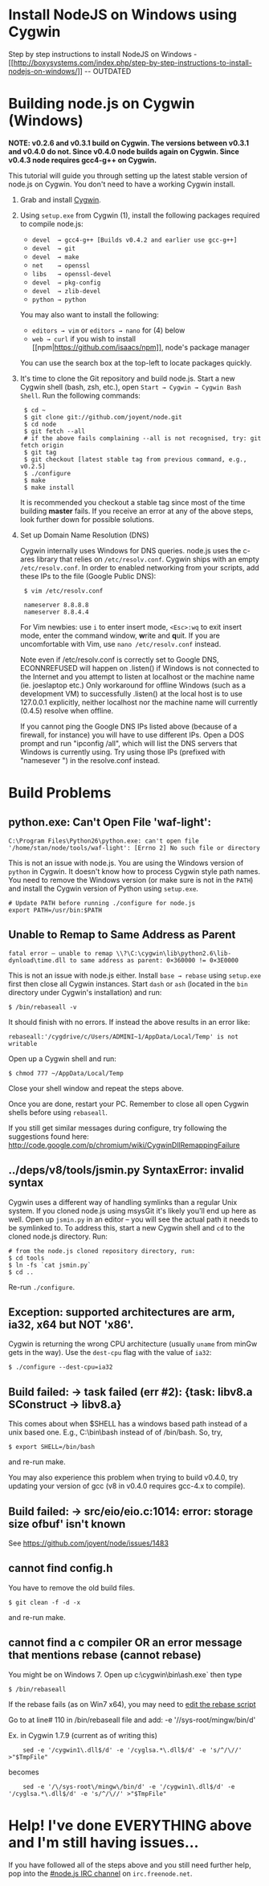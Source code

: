 Install NodeJS on Windows using Cygwin
====
Step by step instructions to install NodeJS on Windows - [[http://boxysystems.com/index.php/step-by-step-instructions-to-install-nodejs-on-windows/]] -- OUTDATED

Building node.js on Cygwin (Windows)
====

**NOTE: v0.2.6 and v0.3.1 build on Cygwin. The versions between v0.3.1 and v0.4.0 do not. Since v0.4.0 node builds again on Cygwin.  Since v0.4.3 node requires gcc4-g++ on Cygwin.**



This tutorial will guide you through setting up the latest stable version of node.js on Cygwin. You don't need to have a working Cygwin install.

1. Grab and install [Cygwin](http://www.cygwin.com/).
2. Using `setup.exe` from Cygwin (1), install the following packages required to compile node.js:

    * `devel  → gcc4-g++ [Builds v0.4.2 and earlier use gcc-g++]`
    * `devel  → git`
    * `devel  → make`
    * `net    → openssl`
    * `libs   → openssl-devel`
    * `devel  → pkg-config`
    * `devel  → zlib-devel`
    * `python → python`

    You may also want to install the following:

    * `editors → vim` or `editors → nano` for (4) below
    * `web → curl` if you wish to install [[npm|https://github.com/isaacs/npm]], node's package manager

    You can use the search box at the top-left to locate packages quickly.

2. It's time to clone the Git repository and build node.js. Start a new Cygwin shell (bash, zsh, etc.), open `Start → Cygwin → Cygwin Bash Shell`. Run the following commands:

        $ cd ~
        $ git clone git://github.com/joyent/node.git
        $ cd node
        $ git fetch --all
        # if the above fails complaining --all is not recognised, try: git fetch origin
        $ git tag
        $ git checkout [latest stable tag from previous command, e.g., v0.2.5]
        $ ./configure
        $ make
        $ make install

    It is recommended you checkout a stable tag since most of the time building **master** fails.
    If you receive an error at any of the above steps, look further down for possible solutions.

3. Set up Domain Name Resolution (DNS)

    Cygwin internally uses Windows for DNS queries. node.js uses the c-ares library that relies on `/etc/resolv.conf`. Cygwin ships with an empty `/etc/resolv.conf`. In order to enabled networking from your scripts, add these IPs to the file (Google Public DNS):

        $ vim /etc/resolv.conf

        nameserver 8.8.8.8
        nameserver 8.8.4.4

    For Vim newbies:  use `i` to enter insert mode, `<Esc>:wq` to exit insert mode, enter the command window, **w**rite and **q**uit. If you are uncomfortable with Vim, use `nano /etc/resolv.conf` instead.

    Note even if /etc/resolv.conf is correctly set to Google DNS, ECONNREFUSED will happen on .listen() if Windows is not connected to the Internet and you attempt to listen at localhost or the machine name (ie. joeslaptop etc.) Only workaround for offline Windows (such as a development VM) to successfully .listen() at the local host is to use 127.0.0.1 explicitly, neither localhost nor the machine name will currently (0.4.5) resolve when offline.

    If you cannot ping the Google DNS IPs listed above (because of a firewall, for instance) you will have to use different IPs.  Open a DOS prompt and run "ipconfig /all", which will list the DNS servers that Windows is currently using.  Try using those IPs (prefixed with "namesever ") in the resolve.conf instead.

Build Problems
====

python.exe: Can't Open File 'waf-light':
----

```
C:\Program Files\Python26\python.exe: can't open file '/home/stan/node/tools/waf-light': [Errno 2] No such file or directory
```

This is not an issue with node.js. You are using the Windows version of `python` in Cygwin. It doesn't know how to process Cygwin style path names. You need to remove the Windows version (or make sure is not in the `PATH`) and install the Cygwin version of Python using `setup.exe`.

```
# Update PATH before running ./configure for node.js
export PATH=/usr/bin:$PATH
```

Unable to Remap to Same Address as Parent
----

```
fatal error – unable to remap \\?\C:\cygwin\lib\python2.6\lib-dynload\time.dll to same address as parent: 0×360000 != 0×3E0000
```

This is not an issue with node.js either. Install `base → rebase` using `setup.exe` first then close all Cygwin instances. Start `dash` or `ash` (located in the `bin` directory under Cygwin's installation) and run:

```
$ /bin/rebaseall -v
```

It should finish with no errors. If instead the above results in an error like:

```
rebaseall:'/cygdrive/c/Users/ADMINI~1/AppData/Local/Temp' is not writable
```

Open up a Cygwin shell and run:
   
```
$ chmod 777 ~/AppData/Local/Temp
```

Close your shell window and repeat the steps above.

Once you are done, restart your PC. Remember to close all open Cygwin shells before using `rebaseall`.

If you still get similar messages during configure, try following the suggestions found here: http://code.google.com/p/chromium/wiki/CygwinDllRemappingFailure

../deps/v8/tools/jsmin.py SyntaxError: invalid syntax
----

Cygwin uses a different way of handling symlinks than a regular Unix system. If you cloned node.js using msysGit it's likely you'll end up here as well. Open up `jsmin.py` in an editor – you will see the actual path it needs to be symlinked to. To address this, start a new Cygwin shell and `cd` to the cloned node.js directory. Run:

```
# from the node.js cloned repository directory, run:
$ cd tools
$ ln -fs `cat jsmin.py`
$ cd ..
```

Re-run `./configure`.

Exception: supported architectures are arm, ia32, x64 but NOT 'x86'.
----

Cygwin is returning the wrong CPU architecture (usually `uname` from minGw gets in the way). Use the `dest-cpu` flag with the value of `ia32`:

```
$ ./configure --dest-cpu=ia32
```

Build failed:  -> task failed (err #2): 	{task: libv8.a SConstruct -> libv8.a}
----
This comes about when $SHELL has a windows based path instead of  a unix based one.  E.g., C:\bin\bash instead of of /bin/bash. So, try, 
```
$ export SHELL=/bin/bash
```
and re-run make.

You may also experience this problem when trying to build v0.4.0, try updating your version of gcc (v8 in v0.4.0 requires gcc-4.x to compile).


Build failed:  -> src/eio/eio.c:1014: error: storage size ofbuf' isn't known
----
See https://github.com/joyent/node/issues/1483


cannot find config.h
----
You have to remove the old build files.
```
$ git clean -f -d -x
```
and re-run make.

cannot find a c compiler OR an error message that mentions rebase (cannot rebase)
----
You might be on Windows 7. 
Open up c:\cygwin\bin\ash.exe` then type
```
$ /bin/rebaseall
```

If the rebase fails (as on Win7 x64), you may need to [edit the rebase script](http://ajaywhiz.posterous.com/installing-nodejs-on-windows-7)

Go to at line# 110 in /bin/rebaseall file and add: -e '/\/sys-root\/mingw\/bin/d'

Ex. in Cygwin 1.7.9 (current as of writing this)

```
    sed -e '/cygwin1\.dll$/d' -e '/cyglsa.*\.dll$/d' -e 's/^/\//' >"$TmpFile"
```

becomes 

```
    sed -e '/\/sys-root\/mingw\/bin/d' -e '/cygwin1\.dll$/d' -e '/cyglsa.*\.dll$/d' -e 's/^/\//' >"$TmpFile"
```

Help! I've done EVERYTHING above and I'm still having issues…
====

If you have followed all of the steps above and you still need further help, pop into the [#node.js IRC channel](http://webchat.freenode.net?channels=node.js) on `irc.freenode.net`.
